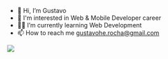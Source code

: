 - 👋 Hi, I’m Gustavo
- 👀 I'm interested in Web & Mobile Developer career
- 👨‍💻 I’m currently learning Web Development
- 📫 How to reach me gustavohe.rocha@gmail.com

<img src="{https://img.shields.io/badge/LinkedIn-0077B5?style=for-the-badge&logo=linkedin&logoColor=white}" />


<!---
Gu-Rocha/Gu-Rocha is a ✨ special ✨ repository because its `README.md` (this file) appears on your GitHub profile.
You can click the Preview link to take a look at your changes.
--->

